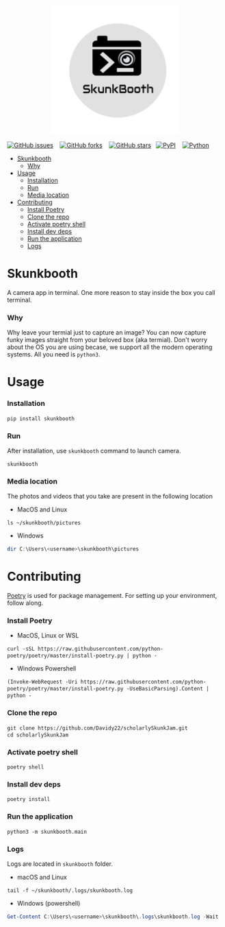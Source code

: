 <!-- ![Image of skukbooth logo](Images/img_with_text.png) -->
<div align="center">
   <img src="Images/img_with_text.png" alt="Skunkbooth Logo" width="300" height="300">
</div>

[![GitHub issues](https://img.shields.io/github/issues/Davidy22/scholarlySkunkJam?style=for-the-badge)](https://github.com/Davidy22/scholarlySkunkJam/issues) &nbsp;&nbsp; [![GitHub forks](https://img.shields.io/github/forks/Davidy22/scholarlySkunkJam?style=for-the-badge)](https://github.com/Davidy22/scholarlySkunkJam/network) &nbsp;&nbsp; [![GitHub stars](https://img.shields.io/github/stars/Davidy22/scholarlySkunkJam?style=for-the-badge)](https://github.com/Davidy22/scholarlySkunkJam/stargazers)&nbsp;&nbsp; [![PyPI](https://img.shields.io/badge/PyPI-GO%20HERE-yellow?style=for-the-badge&logo=pypi)](https://pypi.org/project/skunkbooth/) &nbsp;&nbsp; [![Python](https://img.shields.io/badge/Python-TRUE-brightgreen?style=for-the-badge&logo=python)](https://www.google.com/url?sa=t&rct=j&q=&esrc=s&source=web&cd=&cad=rja&uact=8&ved=2ahUKEwimlcXOwPHxAhXt4nMBHR1LDBUQFjAAegQICxAD&url=https%3A%2F%2Fwww.python.org%2F&usg=AOvVaw0QREvGsjwHKp2GtoYvs1JH)

- [Skunkbooth](#skunkbooth)
    - [Why](#why)
- [Usage](#usage)
    - [Installation](#installation)
    - [Run](#run)
    - [Media location](#media-location)
- [Contributing](#contributing)
    - [Install Poetry](#install-poetry)
    - [Clone the repo](#clone-the-repo)
    - [Activate poetry shell](#activate-poetry-shell)
    - [Install dev deps](#install-dev-deps)
    - [Run the application](#run-the-application)
    - [Logs](#logs)

# Skunkbooth
A camera app in terminal. One more reason to stay inside the box you call terminal.

### Why
Why leave your termial just to capture an image? You can now capture funky images
straight from your beloved box (aka termial).
Don't worry about the OS you are using becase, we support all the modern operating systems.
All you need is `python3`.

# Usage
### Installation
```shell
pip install skunkbooth
```

### Run
After installation, use `skunkbooth` command to launch camera.

```shell
skunkbooth
```
### Media location
The photos and videos that you take are present in the following location
- MacOS and Linux
```shell
ls ~/skunkbooth/pictures
```

- Windows
```powershell
dir C:\Users\<username>\skunkbooth\pictures
```

# Contributing
[Poetry](https://python-poetry.org/) is used for package management.
For setting up your environment, follow along.

### Install Poetry

- MacOS, Linux or WSL
```shell
curl -sSL https://raw.githubusercontent.com/python-poetry/poetry/master/install-poetry.py | python -
```

- Windows Powershell
```shell
(Invoke-WebRequest -Uri https://raw.githubusercontent.com/python-poetry/poetry/master/install-poetry.py -UseBasicParsing).Content | python -
```

### Clone the repo
```shell
git clone https://github.com/Davidy22/scholarlySkunkJam.git
cd scholarlySkunkJam
```
### Activate poetry shell
```shell
poetry shell
```

### Install dev deps
```shell
poetry install
```

### Run the application
```shell
python3 -m skunkbooth.main
```

### Logs
Logs are located in `skunkbooth` folder.
- macOS and Linux
```shell
tail -f ~/skunkbooth/.logs/skunkbooth.log
```

- Windows (powershell)
```powershell
Get-Content C:\Users\<username>\skunkbooth\.logs\skunkbooth.log -Wait
```
